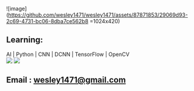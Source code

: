 ![image](https://github.com/wesley1471/wesley1471/assets/87871853/29069d93-2c69-4731-bc06-8dba7ce562b8 =1024x420)

## Learning:
 AI  | Python | CNN | DCNN | TensorFlow | OpenCV
<br/>
<picture>
  <source
    srcset="https://github-readme-stats.vercel.app/api?username=wesley1471&show_icons=true&theme=cobalt"
    media="(prefers-color-scheme: dark)"
  />
  <source
    srcset="https://github-readme-stats.vercel.app/api?username=wesley1471&show_icons=true"
    media="(prefers-color-scheme: light), (prefers-color-scheme: no-preference)"
  />
  <img src="https://github-readme-stats.vercel.app/api?username=wesley1471&show_icons=true" />
</picture>
<picture>
  <source
    srcset="https://github-readme-stats.vercel.app/api/top-langs/?username=wesley1471&layout=compact&theme=cobalt"
    media="(prefers-color-scheme: dark)"
  />
  <source
    srcset="https://github-readme-stats.vercel.app/api?username=wesley1471&show_icons=true"
    media="(prefers-color-scheme: light), (prefers-color-scheme: no-preference)"
  />
  <img src="https://github-readme-stats.vercel.app/api?username=wesley1471&show_icons=true" />
</picture>


## Email : wesley1471@gmail.com
